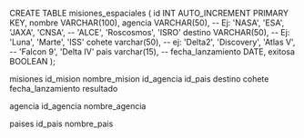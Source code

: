 
CREATE TABLE misiones_espaciales (
    id INT AUTO_INCREMENT PRIMARY KEY,
    nombre VARCHAR(100),
    agencia VARCHAR(50),       -- Ej: 'NASA', 'ESA', 'JAXA', 'CNSA',
                               -- 		'ALCE', 'Roscosmos', 'ISRO'
    destino VARCHAR(50),       -- Ej: 'Luna', 'Marte', 'ISS'
    cohete varchar(50), 		-- ej:  'Delta2', 'Discovery', 'Atlas V',
                                -- 			'Falcon 9', 'Delta IV'
    pais varchar(15),          --
    fecha_lanzamiento DATE,
    exitosa BOOLEAN
);


misiones
    id_mision
    nombre_mision
    id_agencia
    id_pais
    destino
    cohete
    fecha_lanzamiento
    resultado
    

agencia
    id_agencia
    nombre_agencia

paises
    id_pais 
    nombre_pais
    
